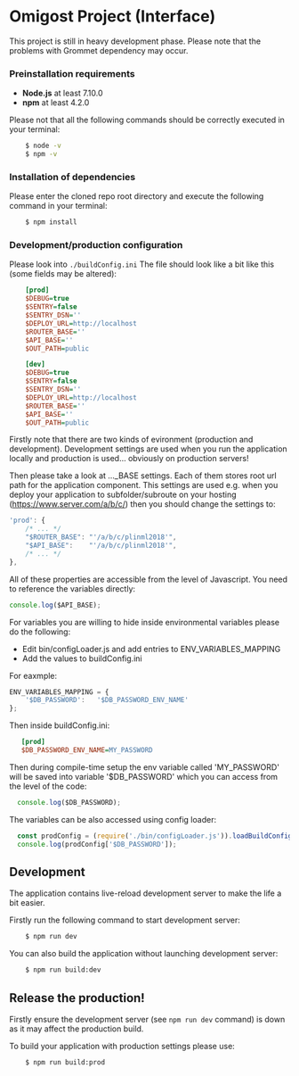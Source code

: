 # Omigost Project (Interface)

This project is still in heavy development phase.
Please note that the problems with Grommet dependency may occur.

### Preinstallation requirements

* **Node.js** at least 7.10.0
* **npm** at least 4.2.0

Please not that all the following commands should be correctly executed in your terminal:
```bash
    $ node -v
    $ npm -v
```

### Installation of dependencies

Please enter the cloned repo root directory and 
execute the following command in your terminal:
```bash
    $ npm install
```

### Development/production configuration

Please look into `./buildConfig.ini`
The file should look like a bit like this (some fields may be altered):

```ini
    [prod]
    $DEBUG=true
    $SENTRY=false
    $SENTRY_DSN=''
    $DEPLOY_URL=http://localhost
    $ROUTER_BASE=''
    $API_BASE=''
    $OUT_PATH=public

    [dev]
    $DEBUG=true
    $SENTRY=false
    $SENTRY_DSN=''
    $DEPLOY_URL=http://localhost
    $ROUTER_BASE=''
    $API_BASE=''
    $OUT_PATH=public
```

 
Firstly note that there are two kinds of evironment (production and development).
Development settings are used when you run the application locally and production is used...
obviously on production servers!
 
Then please take a look at ..._BASE settings.
Each of them stores root url path for the application component.
This settings are used e.g. when you deploy your application to subfolder/subroute
on your hosting (https://www.server.com/a/b/c/)
then you should change the settings to:

```js
'prod': {
    /* ... */
    "$ROUTER_BASE": "'/a/b/c/plinml2018'",
    "$API_BASE":    "'/a/b/c/plinml2018'",
    /* ... */
},
```

All of these properties are accessible from the level of Javascript.
You need to reference the variables directly:
```js
console.log($API_BASE);
```

For variables you are willing to hide inside environmental variables please do the following:
* Edit bin/configLoader.js and add entries to ENV_VARIABLES_MAPPING
* Add the values to buildConfig.ini

For eaxmple:

```js
ENV_VARIABLES_MAPPING = {
    '$DB_PASSWORD':   '$DB_PASSWORD_ENV_NAME'
};
```

Then inside buildConfig.ini:
```ini
   [prod]
   $DB_PASSWORD_ENV_NAME=MY_PASSWORD
```

Then during compile-time setup the env variable called 'MY_PASSWORD' will be saved into variable '$DB_PASSWORD' which you can access from the level of the code:
```js
  console.log($DB_PASSWORD);
```

The variables can be also accessed using config loader:
```js
  const prodConfig = (require('./bin/configLoader.js')).loadBuildConfig('prod');
  console.log(prodConfig['$DB_PASSWORD']);
```


## Development

The application contains live-reload development server to
make the life a bit easier.

Firstly run the following command to start development server:
```bash
    $ npm run dev
```

You can also build the application without launching development server:
```bash
    $ npm run build:dev
```

## Release the production! 

Firstly ensure the development server (see `npm run dev` command) is down
as it may affect the production build.

To build your application with production settings please use:
```bash
    $ npm run build:prod
```